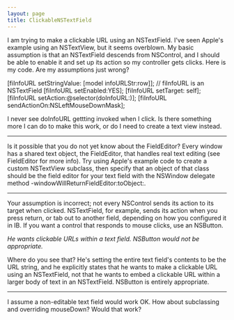 ```yaml
---
layout: page
title: ClickableNSTextField
---
```


I am trying to make a clickable URL using an NSTextField. I've seen Apple's example using an NSTextView, but it seems overblown. My basic assumption is that an NSTextField descends from NSControl, and I should be able to enable it and set up its action so my controller gets clicks. Here is my code. Are my assumptions just wrong?

    
[fiInfoURL setStringValue: [model infoURLStr:row]];     // fiInfoURL is an NSTextField
[fiInfoURL setEnabled:YES];
[fiInfoURL setTarget: self];
[fiInfoURL setAction:@selector(doInfoURL:)];
[fiInfoURL sendActionOn:NSLeftMouseDownMask];


I never see doInfoURL gettting invoked when I click. Is there something more I can do to make this work, or do I need to create a text view instead.

----

Is it possible that you do not yet know about the FieldEditor?  Every window has a shared text object, the FieldEditor, that handles real text editing (see FieldEditor for more info).  Try using Apple's example code to create a custom NSTextView subclass, then specify that an object of that class should be the field editor for your text field with the NSWindow delegate method     -windowWillReturnFieldEditor:toObject:.

----

Your assumption is incorrect; not every NSControl sends its action to its target when clicked. NSTextField, for example, sends its action when you press return, or tab out to another field, depending on how you configured it in IB. If you want a control that responds to mouse clicks, use an NSButton.

*He wants clickable URLs within a text field.  NSButton would not be appropriate.*

Where do you see that? He's setting the entire text field's contents to be the URL string, and he explicitly states that he wants to make a clickable URL using an NSTextField, not that he wants to embed a clickable URL within a larger body of text in an NSTextField. NSButton is entirely appropriate.

----

I assume a non-editable text field would work OK. How about subclassing and overriding     mouseDown? Would that work?

